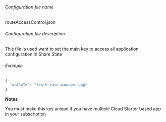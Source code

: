 ###### Configuration file name

routeAccessControl.json

###### Configuration file description

This file is used want to set the main key to access all application configuration in Share State


###### Example
```javascript
{
  "uiAppId": "tcstk-case-manager-app"
}
```

**Notes** 

You must make this key unique if you have multiple Cloud Starter based app in your subscription
